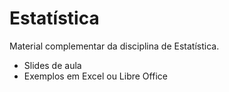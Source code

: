 # Estatística
Material complementar da disciplina de Estatística.
- Slides de aula
- Exemplos em Excel ou Libre Office
